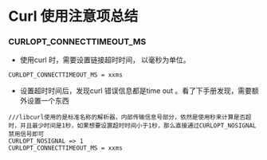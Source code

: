 # Curl 使用注意项总结



### CURLOPT\_CONNECTTIMEOUT\_MS

* 使用curl 时，需要设置链接超时时间， 以毫秒为单位。

```text
CURLOPT_CONNECTTIMEOUT_MS = xxms
```

* 设置超时时间后，发现curl 错误信息都是time out 。看了下手册发现，需要额外设置一个东西

```text
///libcurl使用的是标准名称的解析器，内部传输信息号部分，依然是使用秒来计算是否超时，并且最少时间是1秒，如果想要设置超时时间小于1秒，那么直接通过CURLOPT_NOSIGNAL禁用信号即可
CURLOPT_NOSIGNAL => 1
CURLOPT_CONNECTTIMEOUT_MS = xxms
```



